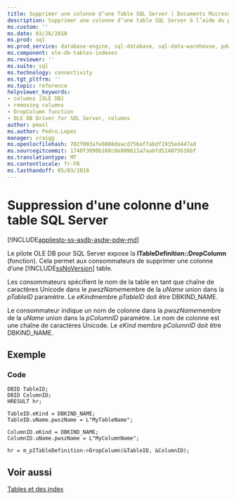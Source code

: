 ```yaml
---
title: Supprimer une colonne d’une Table SQL Server | Documents Microsoft
description: Supprimer une colonne d’une table SQL Server à l’aide du pilote OLE DB pour SQL Server
ms.custom: ''
ms.date: 03/26/2018
ms.prod: sql
ms.prod_service: database-engine, sql-database, sql-data-warehouse, pdw
ms.component: ole-db-tables-indexes
ms.reviewer: ''
ms.suite: sql
ms.technology: connectivity
ms.tgt_pltfrm: ''
ms.topic: reference
helpviewer_keywords:
- columns [OLE DB]
- removing columns
- DropColumn function
- OLE DB Driver for SQL Server, columns
author: pmasl
ms.author: Pedro.Lopes
manager: craigg
ms.openlocfilehash: 702f003afe0088daacd756af7abdf1935ed447ad
ms.sourcegitcommit: 1740f3090b168c0e809611a7aa6fd514075616bf
ms.translationtype: MT
ms.contentlocale: fr-FR
ms.lasthandoff: 05/03/2018
---
```

# <a name="removing-a-column-from-a-sql-server-table"></a>Suppression d'une colonne d'une table SQL Server
[!INCLUDE[appliesto-ss-asdb-asdw-pdw-md](../../../includes/appliesto-ss-asdb-asdw-pdw-md.md)]

  Le pilote OLE DB pour SQL Server expose la **ITableDefinition::DropColumn** (fonction). Cela permet aux consommateurs de supprimer une colonne d’une [!INCLUDE[ssNoVersion](../../../includes/ssnoversion-md.md)] table.  
  
 Les consommateurs spécifient le nom de la table en tant que chaîne de caractères Unicode dans le *pwszName*membre de la *uName* union dans la *pTableID* paramètre. Le *eKind*membre *pTableID* doit être DBKIND_NAME.  
  
 Le consommateur indique un nom de colonne dans la *pwszName*membre de la *uName* union dans la *pColumnID* paramètre. Le nom de colonne est une chaîne de caractères Unicode. Le *eKind* membre *pColumnID* doit être DBKIND_NAME.  
  
## <a name="example"></a>Exemple  
  
### <a name="code"></a>Code  
  
```  
DBID TableID;  
DBID ColumnID;  
HRESULT hr;  
  
TableID.eKind = DBKIND_NAME;  
TableID.uName.pwszName = L"MyTableName";  
  
ColumnID.eKind = DBKIND_NAME;  
ColumnID.uName.pwszName = L"MyColumnName";  
  
hr = m_pITableDefinition->DropColumn(&TableID, &ColumnID);  
```  
  
## <a name="see-also"></a>Voir aussi  
 [Tables et des index](../../oledb/ole-db-tables-indexes/tables-and-indexes.md)  
  
  

